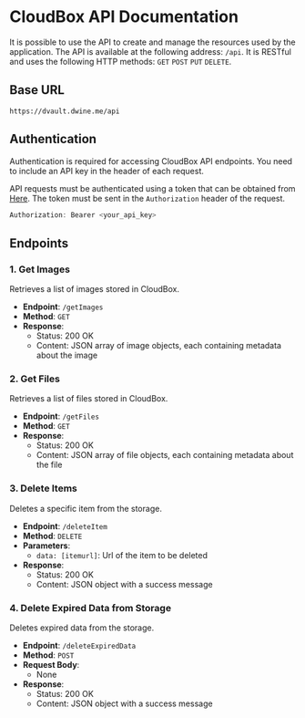 # CloudBox API Documentation

It is possible to use the API to create and manage the resources used by the application. The API is available at the following address: `/api`.
It is RESTful and uses the following HTTP methods:
`GET` `POST` `PUT` `DELETE`.

## Base URL

`https://dvault.dwine.me/api`

## Authentication

Authentication is required for accessing CloudBox API endpoints. You need to include an API key in the header of each request.

API requests must be authenticated using a token that can be obtained from [Here](/profile). The token must be sent in the `Authorization` header of the request.

```js
Authorization: Bearer <your_api_key>
```

## Endpoints
### 1. **Get Images**

Retrieves a list of images stored in CloudBox.

- **Endpoint**: `/getImages`
- **Method**: `GET`
- **Response**:
  - Status: 200 OK
  - Content: JSON array of image objects, each containing metadata about the image

### 2. **Get Files**

Retrieves a list of files stored in CloudBox.

- **Endpoint**: `/getFiles`
- **Method**: `GET`
- **Response**:
  - Status: 200 OK
  - Content: JSON array of file objects, each containing metadata about the file

### 3. **Delete Items**

Deletes a specific item from the storage.

- **Endpoint**: `/deleteItem`
- **Method**: `DELETE`
- **Parameters**:
  - `data: [itemurl]`: Url of the item to be deleted
- **Response**:
  - Status: 200 OK
  - Content: JSON object with a success message

### 4. **Delete Expired Data from Storage**

Deletes expired data from the storage.

- **Endpoint**: `/deleteExpiredData`
- **Method**: `POST`
- **Request Body**:
  - None
- **Response**:
  - Status: 200 OK
  - Content: JSON object with a success message
